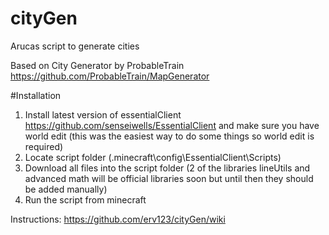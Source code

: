# cityGen
Arucas script to generate cities

Based on City Generator by ProbableTrain https://github.com/ProbableTrain/MapGenerator

#Installation

1. Install latest version of essentialClient https://github.com/senseiwells/EssentialClient and make sure you have world edit (this was the easiest way to do some things so world edit is required)
2. Locate script folder (.minecraft\config\EssentialClient\Scripts)
3. Download all files into the script folder (2 of the libraries lineUtils and advanced math will be official libraries soon but until then they should be added manually)
4. Run the script from minecraft


Instructions: https://github.com/erv123/cityGen/wiki
